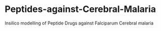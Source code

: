 # Peptides-against-Cerebral-Malaria
Insilico modelling of Peptide Drugs against Falciparum Cerebral malaria
